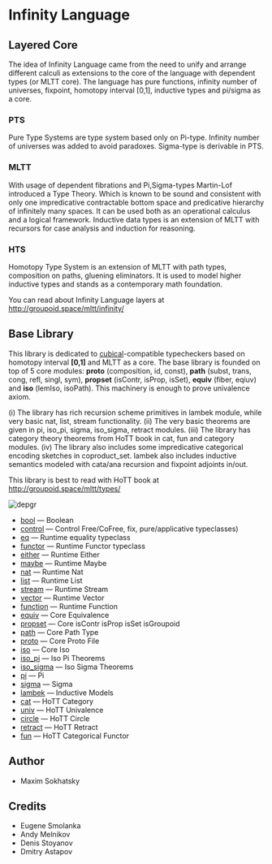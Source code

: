 Infinity Language
=================

Layered Core
------------

The idea of Infinity Language came from the need to unify and
arrange different calculi as extensions to the core of the
language with dependent types (or MLTT core).
The language has pure functions, infinity number of universes,
fixpoint, homotopy interval [0,1], inductive types and pi/sigma as a core.

### PTS

Pure Type Systems are type system based only on Pi-type. Infinity
number of universes was added to avoid paradoxes. Sigma-type is
derivable in PTS.

### MLTT

With usage of dependent fibrations and Pi,Sigma-types Martin-Lof introduced a Type Theory.
Which is known to be sound and consistent with only one impredicative contractable
bottom space and predicative hierarchy of infinitely many spaces. It can be used both as
an operational calculus and a logical framework. Inductive data types is
an extension of MLTT with recursors for case analysis and induction for reasoning.

### HTS

Homotopy Type System is an extension of MLTT with path types, composition on paths,
gluening eliminators. It is used to model higher inductive types and stands
as a contemporary math foundation.

You can read about Infinity Language layers at http://groupoid.space/mltt/infinity/

Base Library
------------

This library is dedicated to [cubical](https://github.com/mortberg/cubicaltt)-compatible
typecheckers based on homotopy interval
<b>[0,1]</b> and MLTT as a core. The base library is founded
on top of 5 core modules: <b>proto</b> (composition, id, const),
<b>path</b> (subst, trans, cong, refl, singl, sym),
<b>propset</b> (isContr, isProp, isSet),
<b>equiv</b> (fiber, eqiuv) and <b>iso</b> (lemIso, isoPath).
This machinery is enough to prove univalence axiom.

(i) The library has rich recursion scheme primitives
in lambek module, while very basic nat, list, stream
functionality. (ii) The very basic theorems are given
in pi, iso_pi, sigma, iso_sigma, retract modules.
(iii) The library has category theory theorems from
HoTT book in cat, fun and category modules.
(iv) The library also includes some impredicative
categorical encoding sketches in coproduct_set.
lambek also includes inductive semantics modeled
with cata/ana recursion and fixpoint adjoints in/out.

This library is best to read with HoTT book at http://groupoid.space/mltt/types/

![depgr](https://github.com/groupoid/infinity/blob/master/doc/img/base.png?raw=true)

* [bool](http://groupoid.space/mltt/types/#bool) — Boolean
* [control](http://groupoid.space/mltt/types/#control) — Control Free/CoFree, fix, pure/applicative typeclasses)
* [eq](http://groupoid.space/mltt/types/#eq) — Runtime equality typeclass
* [functor](http://groupoid.space/mltt/types/#functor) — Runtime Functor typeclass
* [either](http://groupoid.space/mltt/types/#either) — Runtime Either
* [maybe](http://groupoid.space/mltt/types/#either) — Runtime Maybe
* [nat](http://groupoid.space/mltt/types/#nat) — Runtime Nat
* [list](http://groupoid.space/mltt/types/#list) — Runtime List
* [stream](http://groupoid.space/mltt/types/#stream) — Runtime Stream
* [vector](http://groupoid.space/mltt/types/#vector) — Runtime Vector
* [function](http://groupoid.space/mltt/types/#function) — Runtime Function
* [equiv](http://groupoid.space/mltt/types/#equiv) — Core Equivalence
* [propset](http://groupoid.space/mltt/types/#propset) — Core isContr isProp isSet isGroupoid
* [path](http://groupoid.space/mltt/types/#path) — Core Path Type
* [proto](http://groupoid.space/mltt/types/#proto) — Core Proto File
* [iso](http://groupoid.space/mltt/iso) — Core Iso
* [iso_pi](http://groupoid.space/mltt/iso.pi) — Iso Pi Theorems
* [iso_sigma](http://groupoid.space/mltt/iso.sigma) — Iso Sigma Theorems
* [pi](http://groupoid.space/mltt/types/#pi) — Pi
* [sigma](http://groupoid.space/mltt/types/#pi) — Sigma
* [lambek](http://groupoid.space/mltt/iso.sigma) — Inductive Models
* [cat](http://groupoid.space/mltt/types/#cat) — HoTT Category
* [univ](http://groupoid.space/mltt/univ) — HoTT Univalence
* [circle](http://groupoid.space/mltt/types/#circle) — HoTT Circle
* [retract](http://groupoid.space/mltt/types/#retract) — HoTT Retract
* [fun](http://groupoid.space/mltt/types/#fun) — HoTT Categorical Functor

Author
------

* Maxim Sokhatsky

Credits
-------

* Eugene Smolanka
* Andy Melnikov
* Denis Stoyanov
* Dmitry Astapov
